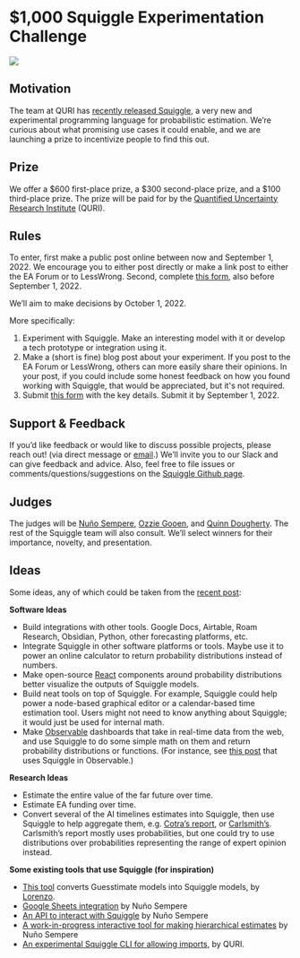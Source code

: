 $1,000 Squiggle Experimentation Challenge
==============

<p>  <img src="https://i.imgur.com/aCnDHbw.jpg"  class="img-medium-center"></p>

## Motivation

The team at QURI has [recently released Squiggle,](https://forum.effectivealtruism.org/posts/TfPdb2aMKzgWXFvc3/announcing-squiggle-early-access) a very new and experimental programming language for probabilistic estimation. We’re curious about what promising use cases it could enable, and we are launching a prize to incentivize people to find this out.

## Prize

We offer a $600 first-place prize, a $300 second-place prize, and a $100 third-place prize. The prize will be paid for by the [Quantified Uncertainty Research Institute](https://quantifieduncertainty.org/) (QURI).

## Rules

To enter, first make a public post online between now and September 1, 2022. We encourage you to either post directly or make a link post to either the EA Forum or to LessWrong. Second, complete [this form](https://airtable.com/shrEMU0EEeEFgsBTJ), also before September 1, 2022.  
  
We’ll aim to make decisions by October 1, 2022.

More specifically:

1.  Experiment with Squiggle. Make an interesting model with it or develop a tech prototype or integration using it.
2.  Make a (short is fine) blog post about your experiment. If you post to the EA Forum or LessWrong, others can more easily share their opinions. In your post, if you could include some honest feedback on how you found working with Squiggle, that would be appreciated, but it's not required.
3.  Submit [this form](https://airtable.com/shrEMU0EEeEFgsBTJ) with the key details. Submit it by September 1, 2022. 

## Support & Feedback

If you’d like feedback or would like to discuss possible projects, please reach out! (via direct message or [email](mailto:ozzie@quantifieduncertainty.org).) We’ll invite you to our Slack and can give feedback and advice. Also, feel free to file issues or comments/questions/suggestions on the [Squiggle Github page](https://github.com/quantified-uncertainty/squiggle).

## Judges

The judges will be [](https://forum.effectivealtruism.org/users/alexrjl)[Nuño Sempere](https://forum.effectivealtruism.org/users/nunosempere), [Ozzie Gooen](https://forum.effectivealtruism.org/users/oagr), and [Quinn Dougherty](https://forum.effectivealtruism.org/users/quinn). The rest of the Squiggle team will also consult. We’ll select winners for their importance, novelty, and presentation.

## Ideas

Some ideas, any of which could be taken from the [recent post](https://forum.effectivealtruism.org/posts/TfPdb2aMKzgWXFvc3/announcing-squiggle-early-access):

**Software Ideas**

*   Build integrations with other tools. Google Docs, Airtable, Roam Research, Obsidian, Python, other forecasting platforms, etc.
*   Integrate Squiggle in other software platforms or tools. Maybe use it to power an online calculator to return probability distributions instead of numbers.
*   Make open-source [React](https://reactjs.org/) components around probability distributions better visualize the outputs of Squiggle models.
*   Build neat tools on top of Squiggle. For example, Squiggle could help power a node-based graphical editor or a calendar-based time estimation tool. Users might not need to know anything about Squiggle; it would just be used for internal math.
*   Make [Observable](https://observablehq.com/) dashboards that take in real-time data from the web, and use Squiggle to do some simple math on them and return probability distributions or functions. (For instance, see [this post](https://observablehq.com/@hazelfire/givewells-givedirectly-cost-effectiveness-analysis) that uses Squiggle in Observable.)

**Research Ideas**

*   Estimate the entire value of the far future over time.
*   Estimate EA funding over time.
*   Convert several of the AI timelines estimates into Squiggle, then use Squiggle to help aggregate them, e.g. [Cotra’s report](https://www.lesswrong.com/posts/KrJfoZzpSDpnrv9va/draft-report-on-ai-timelines), or [Carlsmith’s](https://www.alignmentforum.org/posts/HduCjmXTBD4xYTegv/draft-report-on-existential-risk-from-power-seeking-ai). Carlsmith’s report mostly uses probabilities, but one could try to use distributions over probabilities representing the range of expert opinion instead.

**Some existing tools that use Squiggle (for inspiration)**

*   [This tool](https://recursing.github.io/guesstimate_to_squiggle/) converts Guesstimate models into Squiggle models, by [Lorenzo](https://forum.effectivealtruism.org/users/lorenzo-buonanno-1).
*   [Google Sheets integration](https://docs.google.com/spreadsheets/d/1uKtQDlOQ0UYJznlzDNAwSdvwIB6bYv4tT8Z5gIQi7Fc/edit#gid=1407581126) by Nuño Sempere
*   [An API to interact with Squiggle](https://metaforecast.org/api/squiggle) by Nuño Sempere
*   [A work-in-progress interactive tool for making hierarchical estimates](https://github.com/quantified-uncertainty/hierarchical-estimates-visualizer) by Nuño Sempere
*   [An experimental Squiggle CLI for allowing imports](https://www.npmjs.com/package/squiggle-cli-experimental), by QURI.
